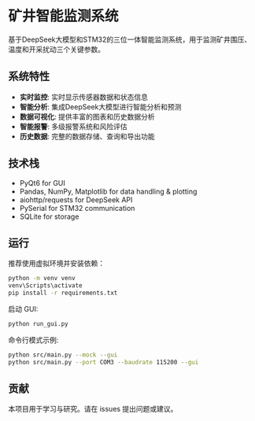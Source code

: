 # 矿井智能监测系统

基于DeepSeek大模型和STM32的三位一体智能监测系统，用于监测矿井围压、温度和开采扰动三个关键参数。

## 系统特性

- **实时监控**: 实时显示传感器数据和状态信息
- **智能分析**: 集成DeepSeek大模型进行智能分析和预测
- **数据可视化**: 提供丰富的图表和历史数据分析
- **智能报警**: 多级报警系统和风险评估
- **历史数据**: 完整的数据存储、查询和导出功能

## 技术栈

- PyQt6 for GUI
- Pandas, NumPy, Matplotlib for data handling & plotting
- aiohttp/requests for DeepSeek API
- PySerial for STM32 communication
- SQLite for storage

## 运行

推荐使用虚拟环境并安装依赖：

```bash
python -m venv venv
venv\Scripts\activate
pip install -r requirements.txt
```

启动 GUI:

```bash
python run_gui.py
```

命令行模式示例:

```bash
python src/main.py --mock --gui
python src/main.py --port COM3 --baudrate 115200 --gui
```

## 贡献

本项目用于学习与研究。请在 issues 提出问题或建议。
